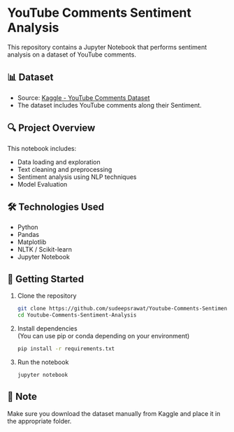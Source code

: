 # YouTube Comments Sentiment Analysis

This repository contains a Jupyter Notebook that performs sentiment analysis on a dataset of YouTube comments.

## 📊 Dataset

- Source: [Kaggle - YouTube Comments Dataset](https://www.kaggle.com/datasets/atifaliak/youtube-comments-dataset/data)
- The dataset includes YouTube comments along their Sentiment.

## 🔍 Project Overview

This notebook includes:
- Data loading and exploration
- Text cleaning and preprocessing
- Sentiment analysis using NLP techniques
- Model Evaluation

## 🛠️ Technologies Used

- Python
- Pandas
- Matplotlib 
- NLTK / Scikit-learn 
- Jupyter Notebook

## 🚀 Getting Started

1. Clone the repository  
   ```bash
   git clone https://github.com/sudeepsrawat/Youtube-Comments-Sentiment-Analysis.git
   cd Youtube-Comments-Sentiment-Analysis
   ```

2. Install dependencies  
   (You can use pip or conda depending on your environment)

   ```bash
   pip install -r requirements.txt
   ```

3. Run the notebook  
   ```bash
   jupyter notebook
   ```
## 📌 Note  
Make sure you download the dataset manually from Kaggle and place it in the appropriate folder.
